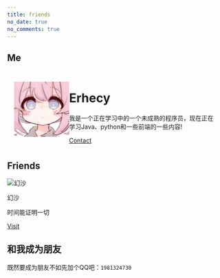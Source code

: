 ```yaml
---
title: friends
no_date: true
no_comments: true
---
```

## Me

<div class="container">
    <div class="card" style="display: grid; grid-template-columns: minmax(128px, 10%) 1fr; padding: 8px 16px;">
        <img src="/theme-img/logo.png" alt="Erhecy's BLog logo" style="height: 100%; object-fit: contain;">
        <div>
            <h1>Erhecy</h1>
            <p>我是一个正在学习中的一个未成熟的程序员，现在正在学习Java、python和一些前端的一些内容!</p>
            <div class="actions">
                <a class="action-button-primary" href="mailto:admin@mmcee.cn">Contact</a>
            </div>
        </div>
    </div>
</div>

## Friends

<div class="card-grid">
    <div class="card">
        <div class="cover-img">
            <img src="https://crash-logs.cn/usr/themes/cactus-master/images/logo.png" alt="幻沙">
        </div>
        <div class="content">
            <p class="title">幻沙</p>
            <p class="description">时间能证明一切</p>
        </div>
        <div class="actions">
            <a class="action-button-primary" href="https://crash-logs.cn/">Visit</a>
        </div>
    </div>
</div>

## 和我成为朋友

既然要成为朋友不如先加个QQ吧：`1981324730`
